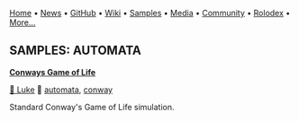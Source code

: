 [Home](https://qb64.com) • [News](../news.md) • [GitHub](../github.md) • [Wiki](../wiki.md) • [Samples](../samples.md) • [Media](../media.md) • [Community](../community.md) • [Rolodex](../rolodex.md) • [More...](../more.md)

## SAMPLES: AUTOMATA

**[Conways Game of Life](conways-game-of-life/index.md)**

[🐝 Luke](luke.md) 🔗 [automata](automata.md), [conway](conway.md)

Standard Conway's Game of Life simulation.
